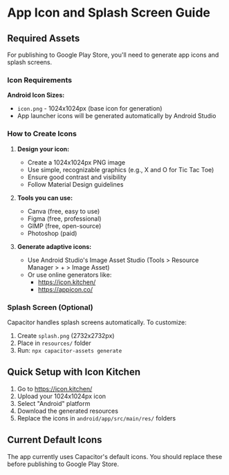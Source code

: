 # App Icon and Splash Screen Guide

## Required Assets

For publishing to Google Play Store, you'll need to generate app icons and splash screens.

### Icon Requirements

**Android Icon Sizes:**
- `icon.png` - 1024x1024px (base icon for generation)
- App launcher icons will be generated automatically by Android Studio

### How to Create Icons

1. **Design your icon:**
   - Create a 1024x1024px PNG image
   - Use simple, recognizable graphics (e.g., X and O for Tic Tac Toe)
   - Ensure good contrast and visibility
   - Follow Material Design guidelines

2. **Tools you can use:**
   - Canva (free, easy to use)
   - Figma (free, professional)
   - GIMP (free, open-source)
   - Photoshop (paid)

3. **Generate adaptive icons:**
   - Use Android Studio's Image Asset Studio (Tools > Resource Manager > + > Image Asset)
   - Or use online generators like:
     - https://icon.kitchen/
     - https://appicon.co/

### Splash Screen (Optional)

Capacitor handles splash screens automatically. To customize:

1. Create `splash.png` (2732x2732px)
2. Place in `resources/` folder
3. Run: `npx capacitor-assets generate`

## Quick Setup with Icon Kitchen

1. Go to https://icon.kitchen/
2. Upload your 1024x1024px icon
3. Select "Android" platform
4. Download the generated resources
5. Replace the icons in `android/app/src/main/res/` folders

## Current Default Icons

The app currently uses Capacitor's default icons. You should replace these before publishing to Google Play Store.
